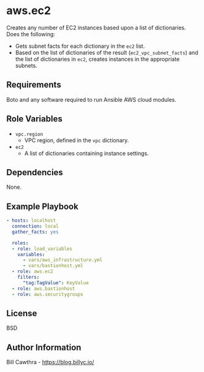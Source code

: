aws.ec2
=========

Creates any number of EC2 instances based upon a list of dictionaries. Does the following:
- Gets subnet facts for each dictionary in the `ec2` list.
- Based on the list of dictionaries of the result (`ec2_vpc_subnet_facts`) and the list of dictionaries in `ec2`, creates instances in the appropriate subnets.

Requirements
------------

Boto and any software required to run Ansible AWS cloud modules.

Role Variables
--------------

- `vpc.region`
  - VPC region, defined in the `vpc` dictionary.
- `ec2`
  - A list of dictionaries containing instance settings.

Dependencies
------------

None.

Example Playbook
----------------

```yaml
- hosts: localhost
  connection: local
  gather_facts: yes

  roles:
  - role: load_variables
    variables:
      - vars/aws_infrastructure.yml
      - vars/bastionhost.yml
  - role: aws.ec2
    filters:
      "tag:TagValue": KeyValue
  - role: aws.bastionhost
  - role: aws.securitygroups
```

License
-------

BSD

Author Information
------------------

Bill Cawthra - https://blog.billyc.io/
